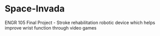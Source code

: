 # Space-Invada
ENGR 105 Final Project - Stroke rehabilitation robotic device which helps improve wrist function through video games
